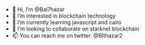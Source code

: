 - 👋 Hi, I’m @Bal7hazar
- 👀 I’m interested in blockchain technology
- 🌱 I’m currently learning javascript and cairo
- 💞️ I’m looking to collaborate on starknet blockchain
- 📫 You can reach me on twitter: @Blthazar2

<!---
Bal7hazar/Bal7hazar is a ✨ special ✨ repository because its `README.md` (this file) appears on your GitHub profile.
You can click the Preview link to take a look at your changes.
--->
